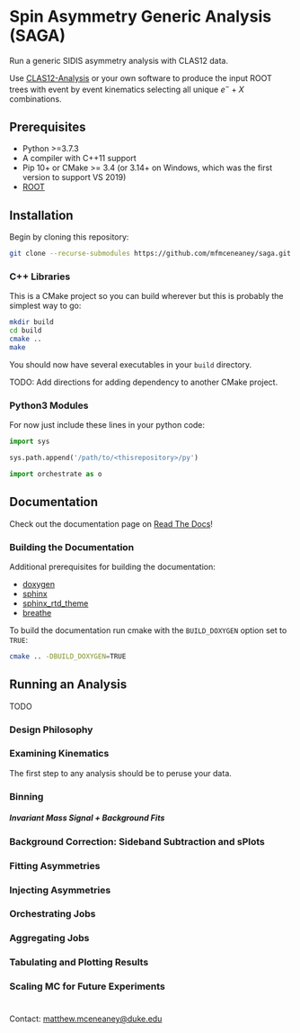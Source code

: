 # Spin Asymmetry Generic Analysis (SAGA)

Run a generic SIDIS asymmetry analysis with CLAS12 data.

Use [CLAS12-Analysis](https://github.com/mfmceneaney/CLAS12-Analysis.git) or your own software to produce the input ROOT trees with event by event kinematics selecting all unique $e^{-}+X$ combinations.

## Prerequisites

* Python >=3.7.3
* A compiler with C++11 support
* Pip 10+ or CMake >= 3.4 (or 3.14+ on Windows, which was the first version to support VS 2019)
* [ROOT](https://root.cern.ch)

## Installation

Begin by cloning this repository:
```bash
git clone --recurse-submodules https://github.com/mfmceneaney/saga.git
```

### C++ Libraries
This is a CMake project so you can build wherever but this is probably the simplest way to go:
```bash
mkdir build
cd build
cmake ..
make
```
You should now have several executables in your `build` directory.

TODO: Add directions for adding dependency to another CMake project.

### Python3 Modules

For now just include these lines in your python code:
```python
import sys

sys.path.append('/path/to/<thisrepository>/py')

import orchestrate as o
```

## Documentation
Check out the documentation page on [Read The Docs](https://saga.readthedocs.io/en/latest/)!

### Building the Documentation

Additional prerequisites for building the documentation:
* [doxygen](https://www.doxygen.nl)
* [sphinx](https://pypi.org/project/Sphinx/)
* [sphinx_rtd_theme](https://pypi.org/project/sphinx-rtd-theme/)
* [breathe](https://pypi.org/project/breathe/)

To build the documentation run cmake with the `BUILD_DOXYGEN` option set to `TRUE`:
```bash
cmake .. -DBUILD_DOXYGEN=TRUE
```

## Running an Analysis
TODO

### Design Philosophy

### Examining Kinematics
The first step to any analysis should be to peruse your data.

### Binning

##### Invariant Mass Signal + Background Fits

### Background Correction: Sideband Subtraction and sPlots

### Fitting Asymmetries

### Injecting Asymmetries

### Orchestrating Jobs

### Aggregating Jobs

### Tabulating and Plotting Results

### Scaling MC for Future Experiments

#

Contact: matthew.mceneaney@duke.edu
